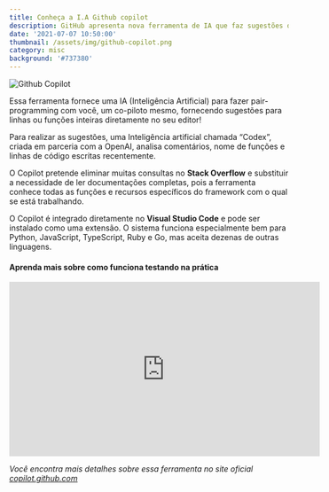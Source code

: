 ```yaml
---
title: Conheça a I.A Github copilot
description: GitHub apresenta nova ferramenta de IA que faz sugestões de código
date: '2021-07-07 10:50:00'
thumbnail: /assets/img/github-copilot.png
category: misc
background: '#737380'
---
```


![Github Copilot](../assets/img/github-copilot.png)

Essa ferramenta fornece uma IA (Inteligência Artificial) para fazer pair-programming com você, um co-piloto mesmo, fornecendo sugestões para linhas ou funções inteiras diretamente no seu editor!

Para realizar as sugestões, uma Inteligência artificial chamada “Codex”, criada em parceria com a OpenAI, analisa comentários, nome de funções e linhas de código escritas recentemente.

O Copilot pretende eliminar muitas consultas no **Stack Overflow** e substituir a necessidade de ler documentações completas, pois a ferramenta conhece todas as funções e recursos específicos do framework com o qual se está trabalhando.

O Copilot é integrado diretamente no **Visual Studio Code** e pode ser instalado como uma extensão. O sistema funciona especialmente bem para Python, JavaScript, TypeScript, Ruby e Go, mas aceita dezenas de outras linguagens.

#### Aprenda mais sobre como funciona testando na prática

<iframe width="560" height="315" src="https://www.youtube.com/embed/EGiXsfyBST8" title="YouTube video player" frameborder="0" allow="accelerometer; autoplay; clipboard-write; encrypted-media; gyroscope; picture-in-picture" allowfullscreen></iframe>

_Você encontra mais detalhes sobre essa ferramenta no site oficial [copilot.github.com](https://copilot.github.com/)_

